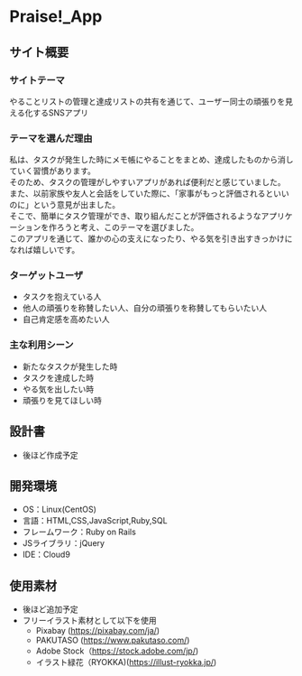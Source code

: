 # Praise!_App

## サイト概要

### サイトテーマ
やることリストの管理と達成リストの共有を通じて、ユーザー同士の頑張りを見える化するSNSアプリ

### テーマを選んだ理由
私は、タスクが発生した時にメモ帳にやることをまとめ、達成したものから消していく習慣があります。<br>
そのため、タスクの管理がしやすいアプリがあれば便利だと感じていました。<br>
また、以前家族や友人と会話をしていた際に、「家事がもっと評価されるといいのに」という意見が出ました。<br>
そこで、簡単にタスク管理ができ、取り組んだことが評価されるようなアプリケーションを作ろうと考え、このテーマを選びました。<br>
このアプリを通じて、誰かの心の支えになったり、やる気を引き出すきっかけになれば嬉しいです。

### ターゲットユーザ
- タスクを抱えている人
- 他人の頑張りを称賛したい人、自分の頑張りを称賛してもらいたい人
- 自己肯定感を高めたい人

### 主な利用シーン
- 新たなタスクが発生した時
- タスクを達成した時
- やる気を出したい時
- 頑張りを見てほしい時

## 設計書
- 後ほど作成予定

## 開発環境
- OS：Linux(CentOS)
- 言語：HTML,CSS,JavaScript,Ruby,SQL
- フレームワーク：Ruby on Rails
- JSライブラリ：jQuery
- IDE：Cloud9

## 使用素材
- 後ほど追加予定
- フリーイラスト素材として以下を使用
  * Pixabay (https://pixabay.com/ja/)
  * PAKUTASO (https://www.pakutaso.com/)
  * Adobe Stock（https://stock.adobe.com/jp/)
  * イラスト緑花（RYOKKA)(https://illust-ryokka.jp/)